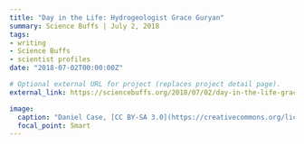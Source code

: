 ```yaml
---
title: "Day in the Life: Hydrogeologist Grace Guryan"
summary: Science Buffs | July 2, 2018
tags:
- writing
- Science Buffs
- scientist profiles
date: "2018-07-02T00:00:00Z"

# Optional external URL for project (replaces project detail page).
external_link: https://sciencebuffs.org/2018/07/02/day-in-the-life-grace-guryan/

image:
  caption: "Daniel Case, [CC BY-SA 3.0](https://creativecommons.org/licenses/by-sa/3.0), via Wikimedia Commons"
  focal_point: Smart
---
```

